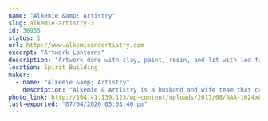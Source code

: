 ```yaml
---
name: "Alkemie &amp; Artistry"
slug: alkemie-artistry-3
id: 36955
status: 1
url: http://www.alkemieandartistry.com
excerpt: "Artwork Lanterns"
description: "Artwork done with clay, paint, resin, and lit with led fairy lights, placed inside lanterns."
location: Spirit Building
maker:
  - name: "Alkemie &amp; Artistry"
    description: "Alkemie & Artistry is a husband and wife team that create Artwork Lanterns/"
photo_link: http://104.41.139.123/wp-content/uploads/2017/08/AAA-1024x814.jpg
last-exported: "07/04/2020 05:03:40 pm"
---
```

